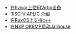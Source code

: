 - [在hvisor上使用Virtio设备](20240415_Virtio_devices_tutorial.md)
- [RISC-V APLIC 介绍](20240311_APLIC.md)
- [在RuxOS上支持c++](20240229_Support_c++_on_RuxOS.md)
- [在NXP OK8MP启动Jailhouse](20240223_NXP_Boot_Jailhouse_Tutorial.md)



